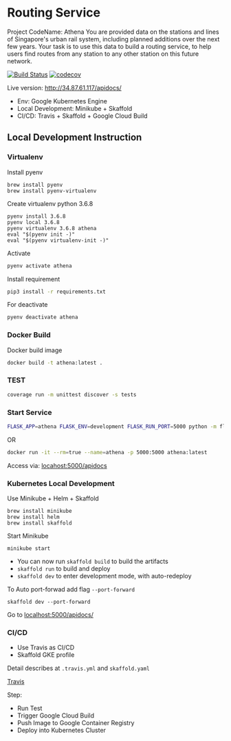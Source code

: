 # Routing Service

Project CodeName: Athena
You are provided data on the stations and lines of Singapore's urban rail system, including planned additions over the next few years. Your task is to use this data to build a routing service, to help users find routes from any station to any other station on this future network.

[![Build Status](https://travis-ci.org/votiethuy/routing-service.svg)](https://travis-ci.org/votiethuy/routing-service)
[![codecov](https://codecov.io/gh/votiethuy/routing-service/branch/main/graph/badge.svg?token=No8s3cbufI)](undefined)

Live version: http://34.87.61.117/apidocs/

- Env: Google Kubernetes Engine
- Local Development: Minikube + Skaffold
- CI/CD: Travis + Skaffold + Google Cloud Build


## Local Development Instruction

### Virtualenv

Install pyenv

```
brew install pyenv
brew install pyenv-virtualenv
```

Create virtualenv python 3.6.8 

```
pyenv install 3.6.8
pyenv local 3.6.8
pyenv virtualenv 3.6.8 athena
eval "$(pyenv init -)"
eval "$(pyenv virtualenv-init -)"
```

Activate

```bash
pyenv activate athena
```

Install requirement

```bash
pip3 install -r requirements.txt
```

For deactivate

```bash
pyenv deactivate athena
```

### Docker Build

Docker build image

```bash
docker build -t athena:latest .
```

### TEST

```bash
coverage run -m unittest discover -s tests
```

### Start Service

```bash
FLASK_APP=athena FLASK_ENV=development FLASK_RUN_PORT=5000 python -m flask run
```

OR

```bash
docker run -it --rm=true --name=athena -p 5000:5000 athena:latest
```

Access via: [locahost:5000/apidocs](http://localhost:5000/apidocs)

### Kubernetes Local Development

Use Minikube + Helm + Skaffold

```
brew install minikube
brew install helm
brew install skaffold
```

Start Minikube

```
minikube start
```

* You can now run `skaffold build` to build the artifacts
* `skaffold run` to build and deploy
* `skaffold dev` to enter development mode, with auto-redeploy

To Auto port-forwad add flag `--port-forward`

```
skaffold dev --port-forward
```


Go to [localhost:5000/apidocs/](http://localhost:5000/apidocs/)



### CI/CD

- Use Travis as CI/CD
- Skaffold GKE profile

Detail describes at `.travis.yml` and `skaffold.yaml`

[Travis](https://travis-ci.org/votiethuy/routing-service)

Step:

- Run Test
- Trigger Google Cloud Build
- Push Image to Google Container Registry
- Deploy into Kubernetes Cluster